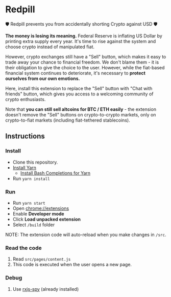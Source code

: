 # Redpill

🛡 Redpill prevents you from accidentally shorting Crypto against USD 🛡

**The money is losing its meaning.** Federal Reserve is inflating US Dollar by printing extra supply every year. It's time to rise against the system and choose crypto instead of manipulated fiat.

However, crypto exchanges still have a "Sell" button, which makes it easy to trade away your chance to financial freedom. We don't blame them - it is their obligation to give the choice to the user. However, while the fiat-based financial system continues to deteriorate, it's necessary to **protect ourselves from our own emotions.**

Here, install this extension to replace the "Sell" button with "Chat with friends" button, which gives you access to a welcoming community of crypto enthusiasts.

Note that **you can still sell altcoins for BTC / ETH easily** - the extension doesn't remove the "Sell" buttons on crypto-to-crypto markets, only on crypto-to-fiat markets (including fiat-tethered stablecoins).

## Instructions

### Install

* Clone this repository.
* [Install Yarn](https://classic.yarnpkg.com/en/docs/install)
  * [Install Bash Completions for Yarn](https://github.com/dsifford/yarn-completion)
* Run `yarn install`

### Run

* Run `yarn start`
* Open [chrome://extensions](chrome://extensions)
* Enable **Developer mode**
* Click **Load unpacked extension**
* Select `/build` folder

NOTE: The extension code will auto-reload when you make changes in `/src`.

### Read the code

1. Read `src/pages/content.js`
  1. This code is executed when the user opens a new page.

### Debug

1. Use [rxjs-spy](https://github.com/cartant/rxjs-spy) (already installed)
